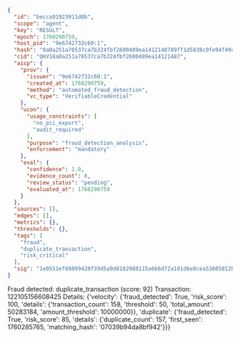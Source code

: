 ```json
{
  "id": "becca91923911d0b",
  "scope": "agent",
  "key": "RESULT",
  "epoch": 1760290759,
  "host_pid": "9e6742732c60:1",
  "hash": "8a0a251a76537ca7b324fbf2600489ea1412148789ff1d5838c9fe94f49ce031",
  "cid": "QmV18a0a251a76537ca7b324fbf2600489ea14121487",
  "aicp": {
    "prov": {
      "issuer": "9e6742732c60:1",
      "created_at": 1760290759,
      "method": "automated_fraud_detection",
      "vc_type": "VerifiableCredential"
    },
    "ucon": {
      "usage_constraints": [
        "no_pii_export",
        "audit_required"
      ],
      "purpose": "fraud_detection_analysis",
      "enforcement": "mandatory"
    },
    "eval": {
      "confidence": 1.0,
      "evidence_count": 0,
      "review_status": "pending",
      "evaluated_at": 1760290759
    }
  },
  "sources": [],
  "edges": [],
  "metrics": {},
  "thresholds": {},
  "tags": [
    "fraud",
    "duplicate_transaction",
    "risk_critical"
  ],
  "sig": "1e0551ef69899420f39d5a9d8182988115a6b6d72a101d6e8cea53605812b36d"
}
```

Fraud detected: duplicate_transaction (score: 92)
Transaction: 122105156608425
Details: {'velocity': {'fraud_detected': True, 'risk_score': 100, 'details': {'transaction_count': 158, 'threshold': 50, 'total_amount': 50283184, 'amount_threshold': 10000000}}, 'duplicate': {'fraud_detected': True, 'risk_score': 85, 'details': {'duplicate_count': 157, 'first_seen': 1760285765, 'matching_hash': '07039b94da8bf942'}}}